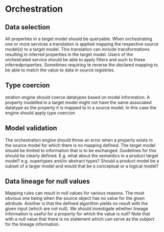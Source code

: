 # Orchestration

## Data selection

All properties in a target model should be queryable. When orchestrating one or more services a translation is applied mapping the respective source model(s) to a target model. This translation can include transformations resulting in inferred properties in the target model. Users of the orchestrated service should be able to apply filters and such to these inferredproperties. Sometimes requiring te reverse the declared mapping to be able to match the value to data in source registries.

## Type coercion

stration engine should coerce datatypes based on model information. A property modelled in a target model might not have the same associated datatype as the property it is mapped to in a source model. In this case the engine should apply type coercion

## Model validation

The orchestration engine should throw an error when a property exists in the source model for which there is no mapping defined. The target model should be limited to information that is to be exchanged. Guidelines for this should be clearly defined. E.g. what about the semantics in a product target model? e.g. supertypes and/or abstract types? Should a product model be a subset of a larger model and would that be a conceptual or a logical model?

## Data lineage for null values

Mapping rules can result in null values for various reasons. The most obvious one being when the source object has no value for the given attribute. Another is that the defined algorithm yields no result with the given input (which are not null). We should investigate whether lineage information is useful for a property for which the value is null? Note that with a null value that there is no statement which can serve as the subject for the lineage information.
